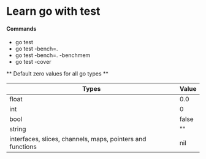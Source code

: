 # Learn go with test

#### Commands

- go test
- go test -bench=.
- go test -bench=. -benchmem
- go test -cover

** Default zero values for all go types **

| Types                                                      | Value |
| ---------------------------------------------------------- | ----- |
| float                                                      | 0.0   |
| int                                                        | 0     |
| bool                                                       | false |
| string                                                     | ""    |
| interfaces, slices, channels, maps, pointers and functions | nil   |
